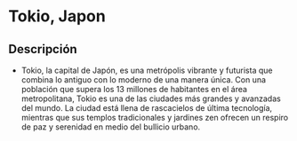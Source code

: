 # Tokio, Japon

## Descripción
- Tokio, la capital de Japón, es una metrópolis vibrante y futurista que combina lo antiguo con lo moderno de una manera única. Con una población que supera los 13 millones de habitantes en el área metropolitana, Tokio es una de las ciudades más grandes y avanzadas del mundo. La ciudad está llena de rascacielos de última tecnología, mientras que sus templos tradicionales y jardines zen ofrecen un respiro de paz y serenidad en medio del bullicio urbano.